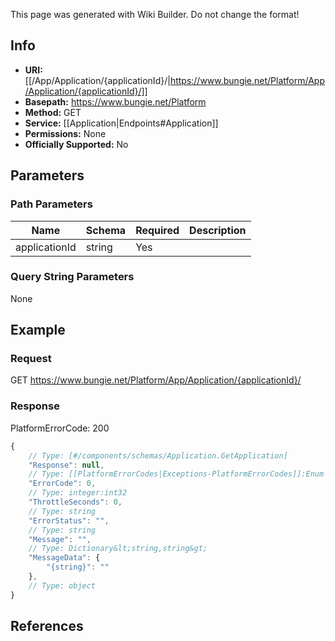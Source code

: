 <span class="wiki-builder">This page was generated with Wiki Builder. Do not change the format!</span>

## Info


* **URI:** [[/App/Application/{applicationId}/|https://www.bungie.net/Platform/App/Application/{applicationId}/]]
* **Basepath:** https://www.bungie.net/Platform
* **Method:** GET
* **Service:** [[Application|Endpoints#Application]]
* **Permissions:** None
* **Officially Supported:** No

## Parameters
### Path Parameters
Name | Schema | Required | Description
---- | ------ | -------- | -----------
applicationId | string | Yes | 

### Query String Parameters
None

## Example
### Request
GET https://www.bungie.net/Platform/App/Application/{applicationId}/

### Response
PlatformErrorCode: 200
```javascript
{
    // Type: [#/components/schemas/Application.GetApplication]
    "Response": null,
    // Type: [[PlatformErrorCodes|Exceptions-PlatformErrorCodes]]:Enum
    "ErrorCode": 0,
    // Type: integer:int32
    "ThrottleSeconds": 0,
    // Type: string
    "ErrorStatus": "",
    // Type: string
    "Message": "",
    // Type: Dictionary&lt;string,string&gt;
    "MessageData": {
        "{string}": ""
    },
    // Type: object
}

```

## References
